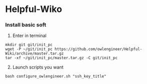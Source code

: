 # Helpful-Wiko

### Install basic soft

1. Enter in terminal

```
mkdir git git/init_pc
wget -P ~/git/init_pc https://github.com/owlengineer/Helpful-Wiki/archive/master.tar.gz
tar -xf ~/git/init_pc/master.tar.gz -C git/init_pc
```

2. Launch scripts you want

```
bash configure_owlengineer.sh "ssh_key_title"
```


